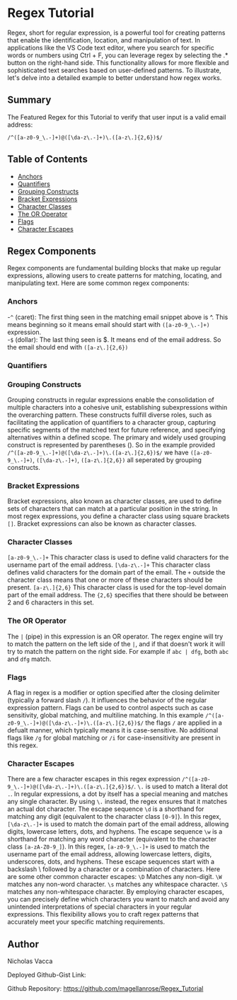 # Regex Tutorial

Regex, short for regular expression, is a powerful tool for creating patterns that enable the identification, location, and manipulation of text. In applications like the VS Code text editor, where you search for specific words or numbers using Ctrl + F, you can leverage regex by selecting the .* button on the right-hand side. This functionality allows for more flexible and sophisticated text searches based on user-defined patterns. To illustrate, let's delve into a detailed example to better understand how regex works.

## Summary

The Featured Regex for this Tutorial to verify that user input is a valid email address:

`/^([a-z0-9_\.-]+)@([\da-z\.-]+)\.([a-z\.]{2,6})$/`

## Table of Contents

- [Anchors](#anchors)
- [Quantifiers](#quantifiers)
- [Grouping Constructs](#grouping-constructs)
- [Bracket Expressions](#bracket-expressions)
- [Character Classes](#character-classes)
- [The OR Operator](#the-or-operator)
- [Flags](#flags)
- [Character Escapes](#character-escapes)

## Regex Components

Regex components are fundamental building blocks that make up regular expressions, allowing users to create patterns for matching, locating, and manipulating text. Here are some common regex components:

### Anchors
-`^` (caret): The first thing seen in the matching email snippet above is ^. This means beginning so it means email should start with `([a-z0-9_\.-]+)` expression.</br>
-`$` (dollar): The last thing seen is $. It means end of the email address. So the email should end with `([a-z\.]{2,6})`
### Quantifiers

### Grouping Constructs
Grouping constructs in regular expressions enable the consolidation of multiple characters into a cohesive unit, establishing subexpressions within the overarching pattern. These constructs fulfill diverse roles, such as facilitating the application of quantifiers to a character group, capturing specific segments of the matched text for future reference, and specifying alternatives within a defined scope. The primary and widely used grouping construct is represented by parentheses (). So in the example provided `/^([a-z0-9_\.-]+)@([\da-z\.-]+)\.([a-z\.]{2,6})$/` we have `([a-z0-9_\.-]+)`, `([\da-z\.-]+)`, `([a-z\.]{2,6})` all seperated by grouping constructs.

### Bracket Expressions
Bracket expressions, also known as character classes, are used to define sets of characters that can match at a particular position in the string. In most regex expressions, you define a character class using square brackets `[]`. Bracket expressions can also be known as character classes.

### Character Classes
`[a-z0-9_\.-]+` This character class is used to define valid characters for the username part of the email address. `[\da-z\.-]+` This character class defines valid characters for the domain part of the email. The `+` outside the character class means that one or more of these characters should be present. `[a-z\.]{2,6}` This character class is used for the top-level domain part of the email address. The `{2,6}` specifies that there should be between 2 and 6 characters in this set.

### The OR Operator
The `|` (pipe) in this expression is an OR operator. The regex engine will try to match the pattern on the left side of the `|`, and if that doesn't work it will try to match the pattern on the right side. For example if `abc | dfg`, both `abc` and `dfg` match.

### Flags
A flag in regex is a modifier or option specified after the closing delimiter (typically a forward slash `/`). It influences the behavior of the regular expression pattern. Flags can be used to control aspects such as case sensitivity, global matching, and multiline matching. In this example `/^([a-z0-9_\.-]+)@([\da-z\.-]+)\.([a-z\.]{2,6})$/` the flags `/` are applied in a defualt manner, which typically means it is case-sensitive. No additional flags like `/g` for global matching or `/i` for case-insensitivity are present in this regex.

### Character Escapes
There are a few character escapes in this regex expression `/^([a-z0-9_\.-]+)@([\da-z\.-]+)\.([a-z\.]{2,6})$/`. `\.` is used to match a literal dot `.`. In regular expressions, a dot by itself has a special meaning and matches any single character. By using `\.` instead, the regex ensures that it matches an actual dot character. The escape sequence `\d` is a shorthand for matching any digit (equivalent to the character class `[0-9]`). In this regex, `[\da-z\.-]+` is used to match the domain part of the email address, allowing digits, lowercase letters, dots, and hyphens. The escape sequence `\w` is a shorthand for matching any word character (equivalent to the character class `[a-zA-Z0-9_]`). In this regex, `[a-z0-9_\.-]+` is used to match the username part of the email address, allowing lowercase letters, digits, underscores, dots, and hyphens. These escape sequences start with a backslash \ followed by a character or a combination of characters. Here are some other common character escapes: `\D` Matches any non-digit. `\W` matches any non-word character. `\s` matches any whitespace character. `\S` matches any non-whitespace character. By employing character escapes, you can precisely define which characters you want to match and avoid any unintended interpretations of special characters in your regular expressions. This flexibility allows you to craft regex patterns that accurately meet your specific matching requirements.

## Author

Nicholas Vacca

Deployed Github-Gist Link:

Github Repository: https://github.com/magellanrose/Regex_Tutorial 
